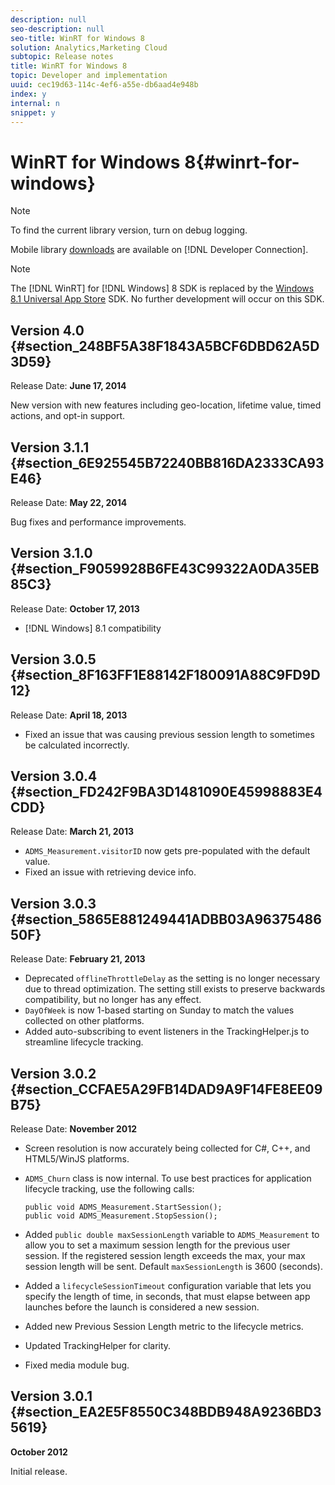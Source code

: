 ```yaml
---
description: null
seo-description: null
seo-title: WinRT for Windows 8
solution: Analytics,Marketing Cloud
subtopic: Release notes
title: WinRT for Windows 8
topic: Developer and implementation
uuid: cec19d63-114c-4ef6-a55e-db6aad4e948b
index: y
internal: n
snippet: y
---
```


# WinRT for Windows 8{#winrt-for-windows}

>[!NOTE]
>
>To find the current library version, turn on debug logging.

Mobile library [downloads](https://marketing.adobe.com/developer/get-started/mobile/c-measuring-mobile-applications) are available on [!DNL Developer Connection].

>[!NOTE]
>
>The [!DNL WinRT] for [!DNL Windows] 8 SDK is replaced by the [Windows 8.1 Universal App Store](../home/c-release-notes-winu.md#concept_79EEB87B0FEC4F6DB11BE8ED417A970E) SDK. No further development will occur on this SDK.

## Version 4.0 {#section_248BF5A38F1843A5BCF6DBD62A5D3D59}

Release Date: **June 17, 2014**

New version with new features including geo-location, lifetime value, timed actions, and opt-in support.

## Version 3.1.1 {#section_6E925545B72240BB816DA2333CA93E46}

Release Date: **May 22, 2014**

Bug fixes and performance improvements.

## Version 3.1.0 {#section_F9059928B6FE43C99322A0DA35EB85C3}

Release Date: **October 17, 2013**

* [!DNL Windows] 8.1 compatibility

## Version 3.0.5 {#section_8F163FF1E88142F180091A88C9FD9D12}

Release Date: **April 18, 2013**

* Fixed an issue that was causing previous session length to sometimes be calculated incorrectly.

## Version 3.0.4 {#section_FD242F9BA3D1481090E45998883E4CDD}

Release Date: **March 21, 2013**

* `ADMS_Measurement.visitorID` now gets pre-populated with the default value. 
* Fixed an issue with retrieving device info.

## Version 3.0.3 {#section_5865E881249441ADBB03A9637548650F}

Release Date: **February 21, 2013**

* Deprecated `offlineThrottleDelay` as the setting is no longer necessary due to thread optimization. The setting still exists to preserve backwards compatibility, but no longer has any effect. 
* `DayOfWeek` is now 1-based starting on Sunday to match the values collected on other platforms. 
* Added auto-subscribing to event listeners in the TrackingHelper.js to streamline lifecycle tracking.

## Version 3.0.2 {#section_CCFAE5A29FB14DAD9A9F14FE8EE09B75}

Release Date: **November 2012**

* Screen resolution is now accurately being collected for C#, C++, and HTML5/WinJS platforms. 
* `ADMS_Churn` class is now internal. To use best practices for application lifecycle tracking, use the following calls:

  ```
  public void ADMS_Measurement.StartSession(); 
  public void ADMS_Measurement.StopSession();
  ```

* Added `public double maxSessionLength` variable to `ADMS_Measurement` to allow you to set a maximum session length for the previous user session. If the registered session length exceeds the max, your max session length will be sent. Default `maxSessionLength` is 3600 (seconds). 
* Added a `lifecycleSessionTimeout` configuration variable that lets you specify the length of time, in seconds, that must elapse between app launches before the launch is considered a new session. 
* Added new Previous Session Length metric to the lifecycle metrics. 
* Updated TrackingHelper for clarity. 
* Fixed media module bug.

## Version 3.0.1 {#section_EA2E5F8550C348BDB948A9236BD35619}

**October 2012**

Initial release. 
